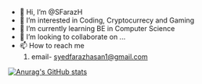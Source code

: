 - 👋 Hi, I’m @SFarazH
- 👀 I’m interested in Coding, Cryptocurrecy and Gaming
- 🌱 I’m currently learning BE in Computer Science
- 💞️ I’m looking to collaborate on ...
- 📫 How to reach me 
    1. email- syedfarazhasan1@gmail.com

[![Anurag's GitHub stats](https://github-readme-stats.vercel.app/api?username=SFarazH)](https://github.com/SFarazH/github-readme-stats)
